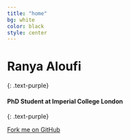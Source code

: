```yaml
---
title: "home"
bg: white
color: black
style: center
---
```


# Ranya Aloufi
{: .text-purple}

#### PhD Student at Imperial College London
{: .text-purple}

<span class="fa-stack subtlecircle" style="font-size:100px; background:rgba(255,166,0,0.1)">
  <i class="fa fa-circle fa-stack-2x text-white"></i>
  <i class="fa fa-bicycle fa-stack-1x text-orange"></i>
</span>


<span id="forkongithub">
  <a href="{{ site.source_link }}" class="bg-blue">
    Fork me on GitHub
  </a>
</span>
